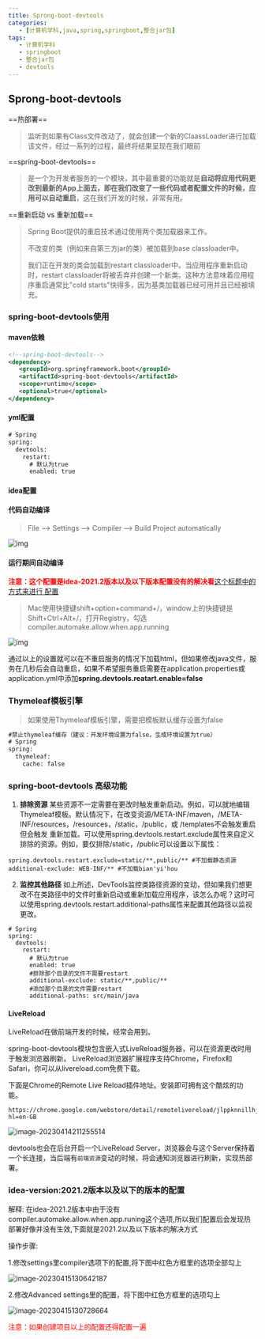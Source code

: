 ```yaml
---
title: Sprong-boot-devtools
categories:
   - [计算机学科,java,spring,springboot,整合jar包]
tags:
   - 计算机学科
   - springboot
   - 整合jar包
   - devtools
---
```


## Sprong-boot-devtools

==热部署== 

>  监听到如果有Class文件改动了，就会创建一个新的ClaassLoader进行加载该文件，经过一系列的过程，最终将结果呈现在我们眼前

==spring-boot-devtools== 

>  是一个为开发者服务的一个模块，其中最重要的功能就是**自动将应用代码更改到最新的App上面去，即在我们改变了一些代码或者配置文件的时候，应用可以自动重启**，这在我们开发的时候，非常有用。

==重新启动 vs 重新加载== 

>  Spring Boot提供的重启技术通过使用两个类加载器来工作。
>
>  不改变的类（例如来自第三方jar的类）被加载到base classloader中。
>
>  我们正在开发的类会加载到restart classloader中。当应用程序重新启动时，restart classloader将被丢弃并创建一个新类。这种方法意味着应用程序重启通常比"cold starts"快得多，因为基类加载器已经可用并且已经被填充。

### spring-boot-devtools使用

#### maven依赖

```xml
<!--spring-boot-devtools-->
<dependency>
   <groupId>org.springframework.boot</groupId>
   <artifactId>spring-boot-devtools</artifactId>
   <scope>runtime</scope>
   <optional>true</optional>
</dependency>
```

#### yml配置

```xml
# Spring
spring:
  devtools:
    restart:
      # 默认为true
      enabled: true 
```

#### idea配置

#### 代码自动编译

>  File --> Settings --> Compiler --> Build Project automatically

![img](https://raw.githubusercontent.com/PigPigLetsGo/imeages/master/202310040852708.png)

#### 运行期间自动编译

<font style="color:red">**注意：这个配置是idea-2021.2版本以及以下版本配置没有的解决看**<a href="#idea-version:2021.2版本以及以下的版本的配置"><u>这个标题中的方式来进行 配置</u></a> </font> 

>  Mac使用快捷键shift+option+command+/，window上的快捷键是Shift+Ctrl+Alt+/，打开Registry，勾选compiler.automake.allow.when.app.running

![img](https://raw.githubusercontent.com/PigPigLetsGo/imeages/master/202310040852384.png)

通过以上的设置就可以在不重启服务的情况下加载html，但如果修改java文件，服务在几秒后会自动重启，如果不希望服务重启需要在application.properties或application.yml中添加**spring.devtools.reatart.enable=false** 

### Thymeleaf模板引擎

>  如果使用Thymeleaf模板引擎，需要把模板默认缓存设置为false

```xml
#禁止thymeleaf缓存（建议：开发环境设置为false，生成环境设置为true）
# Spring
spring:
  thymeleaf:
    cache: false
```

### spring-boot-devtools 高级功能

1. **排除资源** 
    某些资源不一定需要在更改时触发重新启动。例如，可以就地编辑Thymeleaf模板。默认情况下，在改变资源/META-INF/maven，/META-INF/resources，/resources，/static，/public，或 /templates不会触发重启但会触发 重新加载。可以使用spring.devtools.restart.exclude属性来自定义排除的资源。例如，要仅排除/static，/public可以设置以下属性：

  ```properties
  spring.devtools.restart.exclude=static/**,public/** #不加载静态资源
  additional-exclude: WEB-INF/** #不加载bian'yi'hou
  ```

2. **监控其他路径** 
如上所述，DevTools监控类路径资源的变动，但如果我们想更改不在类路径中的文件时重新启动或重新加载应用程序，该怎么办呢？这时可以使用spring.devtools.restart.additional-paths属性来配置其他路径以监视更改。

```properties
# Spring
spring:
  devtools:
    restart:
      # 默认为true
      enabled: true
      #排除那个目录的文件不需要restart
      additional-exclude: static/**,public/**
      #添加那个目录的文件需要restart
      additional-paths: src/main/java
```

#### LiveReload

LiveReload在做前端开发的时候，经常会用到。

spring-boot-devtools模块包含嵌入式LiveReload服务器，可以在资源更改时用于触发浏览器刷新。 LiveReload浏览器扩展程序支持Chrome，Firefox和Safari，你可以从livereload.com免费下载。

下面是Chrome的Remote Live Reload插件地址。安装即可拥有这个酷炫的功能。
```
https://chrome.google.com/webstore/detail/remotelivereload/jlppknnillhjgiengoigajegdpieppei?hl=en-GB
```

![image-20230414211255514](https://raw.githubusercontent.com/PigPigLetsGo/imeages/master/202310040852342.png)

devtools也会在后台开启一个LiveReload Server，浏览器会与这个Server保持着一个长连接，当后端有`前端资源`变动的时候，将会通知浏览器进行刷新，实现热部署。

### idea-version:2021.2版本以及以下的版本的配置

解释: 在idea-2021.2版本中由于没有 compiler.automake.allow.when.app.runing这个选项,所以我们配置后会发现热部署好像并没有生效,下面就是2021.2以及以下版本的解决方式

操作步骤:

1.修改settings里compiler选项下的配置,将下图中红色方框里的选项全部勾上

![image-20230415130642187](https://raw.githubusercontent.com/PigPigLetsGo/imeages/master/202310040852315.png)

2.修改Advanced settings里的配置，将下图中红色方框里的选项勾上

![image-20230415130728664](https://raw.githubusercontent.com/PigPigLetsGo/imeages/master/202310040852346.png)

<font style="color:red">注意：如果创建项目以上的配置还得配置一遍</font> 
